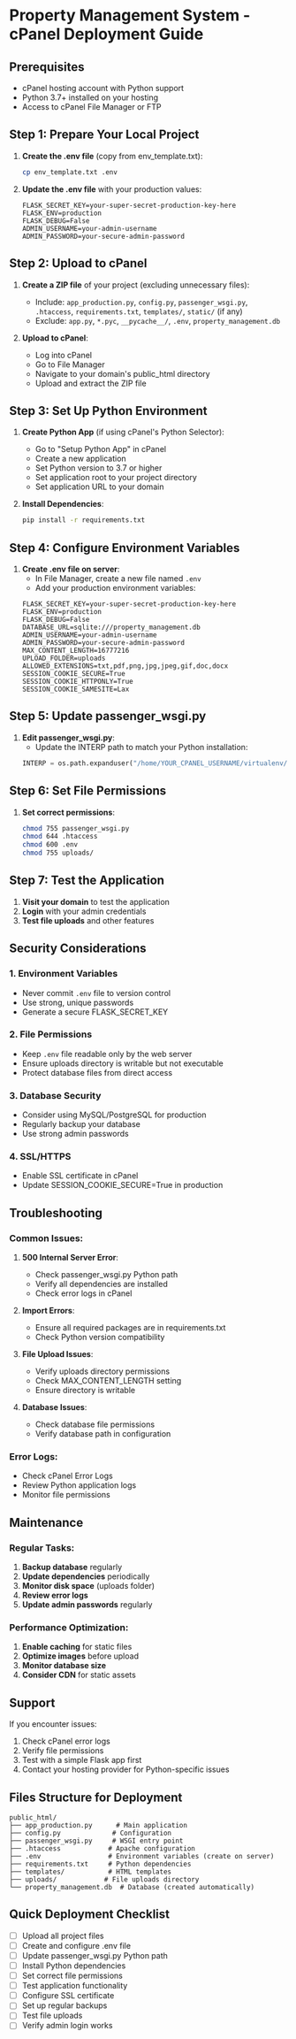 # Property Management System - cPanel Deployment Guide

## Prerequisites

- cPanel hosting account with Python support
- Python 3.7+ installed on your hosting
- Access to cPanel File Manager or FTP

## Step 1: Prepare Your Local Project

1. **Create the .env file** (copy from env_template.txt):
   ```bash
   cp env_template.txt .env
   ```

2. **Update the .env file** with your production values:
   ```env
   FLASK_SECRET_KEY=your-super-secret-production-key-here
   FLASK_ENV=production
   FLASK_DEBUG=False
   ADMIN_USERNAME=your-admin-username
   ADMIN_PASSWORD=your-secure-admin-password
   ```

## Step 2: Upload to cPanel

1. **Create a ZIP file** of your project (excluding unnecessary files):
   - Include: `app_production.py`, `config.py`, `passenger_wsgi.py`, `.htaccess`, `requirements.txt`, `templates/`, `static/` (if any)
   - Exclude: `app.py`, `*.pyc`, `__pycache__/`, `.env`, `property_management.db`

2. **Upload to cPanel**:
   - Log into cPanel
   - Go to File Manager
   - Navigate to your domain's public_html directory
   - Upload and extract the ZIP file

## Step 3: Set Up Python Environment

1. **Create Python App** (if using cPanel's Python Selector):
   - Go to "Setup Python App" in cPanel
   - Create a new application
   - Set Python version to 3.7 or higher
   - Set application root to your project directory
   - Set application URL to your domain

2. **Install Dependencies**:
   ```bash
   pip install -r requirements.txt
   ```

## Step 4: Configure Environment Variables

1. **Create .env file on server**:
   - In File Manager, create a new file named `.env`
   - Add your production environment variables:
   ```env
   FLASK_SECRET_KEY=your-super-secret-production-key-here
   FLASK_ENV=production
   FLASK_DEBUG=False
   DATABASE_URL=sqlite:///property_management.db
   ADMIN_USERNAME=your-admin-username
   ADMIN_PASSWORD=your-secure-admin-password
   MAX_CONTENT_LENGTH=16777216
   UPLOAD_FOLDER=uploads
   ALLOWED_EXTENSIONS=txt,pdf,png,jpg,jpeg,gif,doc,docx
   SESSION_COOKIE_SECURE=True
   SESSION_COOKIE_HTTPONLY=True
   SESSION_COOKIE_SAMESITE=Lax
   ```

## Step 5: Update passenger_wsgi.py

1. **Edit passenger_wsgi.py**:
   - Update the INTERP path to match your Python installation:
   ```python
   INTERP = os.path.expanduser("/home/YOUR_CPANEL_USERNAME/virtualenv/YOUR_APP_NAME/3.9/bin/python")
   ```

## Step 6: Set File Permissions

1. **Set correct permissions**:
   ```bash
   chmod 755 passenger_wsgi.py
   chmod 644 .htaccess
   chmod 600 .env
   chmod 755 uploads/
   ```

## Step 7: Test the Application

1. **Visit your domain** to test the application
2. **Login** with your admin credentials
3. **Test file uploads** and other features

## Security Considerations

### 1. Environment Variables
- Never commit `.env` file to version control
- Use strong, unique passwords
- Generate a secure FLASK_SECRET_KEY

### 2. File Permissions
- Keep `.env` file readable only by the web server
- Ensure uploads directory is writable but not executable
- Protect database files from direct access

### 3. Database Security
- Consider using MySQL/PostgreSQL for production
- Regularly backup your database
- Use strong admin passwords

### 4. SSL/HTTPS
- Enable SSL certificate in cPanel
- Update SESSION_COOKIE_SECURE=True in production

## Troubleshooting

### Common Issues:

1. **500 Internal Server Error**:
   - Check passenger_wsgi.py Python path
   - Verify all dependencies are installed
   - Check error logs in cPanel

2. **Import Errors**:
   - Ensure all required packages are in requirements.txt
   - Check Python version compatibility

3. **File Upload Issues**:
   - Verify uploads directory permissions
   - Check MAX_CONTENT_LENGTH setting
   - Ensure directory is writable

4. **Database Issues**:
   - Check database file permissions
   - Verify database path in configuration

### Error Logs:
- Check cPanel Error Logs
- Review Python application logs
- Monitor file permissions

## Maintenance

### Regular Tasks:
1. **Backup database** regularly
2. **Update dependencies** periodically
3. **Monitor disk space** (uploads folder)
4. **Review error logs**
5. **Update admin passwords** regularly

### Performance Optimization:
1. **Enable caching** for static files
2. **Optimize images** before upload
3. **Monitor database size**
4. **Consider CDN** for static assets

## Support

If you encounter issues:
1. Check cPanel error logs
2. Verify file permissions
3. Test with a simple Flask app first
4. Contact your hosting provider for Python-specific issues

## Files Structure for Deployment

```
public_html/
├── app_production.py      # Main application
├── config.py             # Configuration
├── passenger_wsgi.py     # WSGI entry point
├── .htaccess            # Apache configuration
├── .env                 # Environment variables (create on server)
├── requirements.txt     # Python dependencies
├── templates/           # HTML templates
├── uploads/            # File uploads directory
└── property_management.db  # Database (created automatically)
```

## Quick Deployment Checklist

- [ ] Upload all project files
- [ ] Create and configure .env file
- [ ] Update passenger_wsgi.py Python path
- [ ] Install Python dependencies
- [ ] Set correct file permissions
- [ ] Test application functionality
- [ ] Configure SSL certificate
- [ ] Set up regular backups
- [ ] Test file uploads
- [ ] Verify admin login works